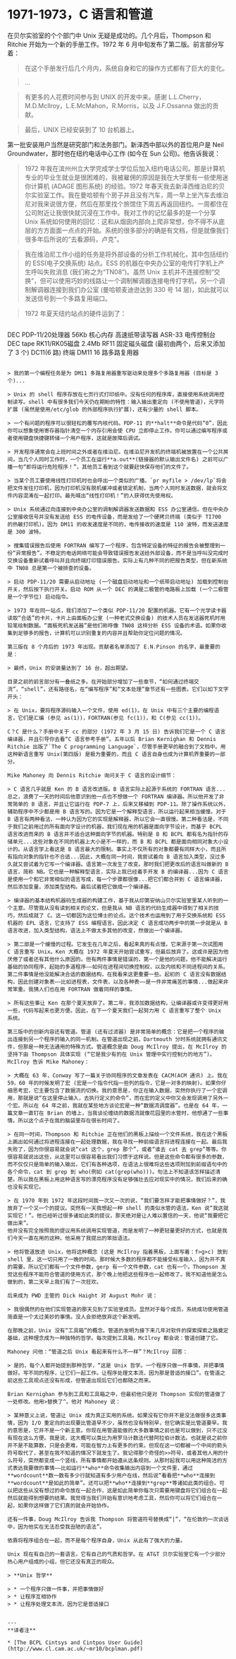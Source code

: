 # 1971-1973，C 语言和管道

在贝尔实验室的个个部门中 Unix 无疑是成功的。几个月后，Thompson 和 Ritchie 开始为一个新的手册工作。1972 年 6 月中旬发布了第二版。前言部分写着：

> 在这个手册发行后几个月内，系统自身和它的操作方式都有了巨大的变化。

> ...

> 有更多的人花费时间参与到 UNIX 的开发中来。感谢 L.L.Cherry，M.D.McIlroy，L.E.McMahon，R.Morris，以及 J.F.Ossanna 做出的贡献。

> 最后，UNIX 已经安装到了 10 台机器上。

第一批安装用户当然是研究部门和法务部门。新泽西中部以外的首位用户是 Neil Groundwater，那时他在纽约电话中心工作 (如今在 Sun 公司)。他告诉我说：

> 1972 年我在滨州州立大学完成学士学位后加入纽约电话公司。那是计算机专业的毕业生就业是很困难的，我被雇佣的原因是我在大学里有一些使用迷你计算机 (ADAGE 图形系统) 的经验。1972 年春天我去新泽西维泊尼的贝尔实验室工作。我在曼哈顿有个房子并且没有汽车，周一早上坐汽车去维泊尼对我来说很方便，然后在那里找个旅馆住下周五再返回纽约。一周都住在公司附近让我很快就沉浸在工作中。我对工作的记忆最多的是一个分享 Unix 系统如何使用的回忆：这和从烟囱内部向上爬非常想，你不得不从底层的方方面面一点点的开始。系统的很多部分的确是有文档，但是就像我们很多年后所说的“去看源码，卢克”。

> 我在维泊尼工作小组的任务是将外部设备的分析工作机械化，其中包括纽约的 ESS(电子交换系统) 站点。ESS 的机器在中央办公室的电传打字机上产生呼叫失败消息 (我们称之为“TN08”)。虽然 Unix 主机并不连接控制“交换”，但可以使用巧妙的线路让一个调制解调器连接电传打字机，另一个调制解调器连接到我们办公室 (曼哈顿麦迪逊达到 330 号 14 层)，如此就可以发送信号到一个多路复用端口。

> 1972 年夏天纽约站点的硬件运到了：

> ```
>
DEC PDP-11/20处理器
56Kb 核心内存
高速纸带读写器
ASR-33 电传控制台
DEC tape
RK11/RK05磁盘 2.4Mb
RF11 固定磁头磁盘 (最初由两个，后来又添加了 3 个)
DC11(6 路) 终端
DM11 16 路多路复用器

```

> 我的第一个编程任务是为 DM11 多路复用器重写驱动来处理多个多路复用器 (目标是 3 个)...

> Unix 的 shell 程序存放在七页行式打印纸中。没有任何的程序库，直接使用系统调用控制读写。shell 中有很多我们今天仍在期盼的特性：输入输出重定向 (不使用管道)，元字符扩展 (虽然是使用/etc/glob 的外部程序执行扩展)，还有少量的 shell 脚本。

> 一个有问题的程序可以很轻松的覆写内核代码。PDP-11 的**halt**命令是代码“0”，因此你可以想象使用寄存器指针清空一个内存引用会使 CPU 立即停止工作。你可以通过编写程序或者使用键盘快捷键转储一个用户程序，这就是故障后调试。

> 开发程序通常会在上班时间之外或者在维泊尼。在维泊尼开发机的终端机被放置在一个公共房间，当几个人同时工作时，一个员工在运行**a.out**(链接器的默认输出文件名) 之前可以广播一句“即将运行危险程序！”，其他员工看到这个就要赶快保存他们的文件了。

> 当某个员工要使用线性打印机时也会呼出一个类似的广播。`pr myfile > /dev/lp`将会把文件发往打印机，因为打印机没有脱机缓冲或者锁定机制，当两个人同时发送数据，就会将文件内容混淆在一起打印。最先喊出“线性打印机！”的人获得优先使用权。

> Unix 系统通过向连接到中央办公室的调制解调器发送数据和 ESS 办公室通信。但在中央办公室接收信号并没有发送给 ESS 的电传设备，而是发给了一个硬拷贝终端 (类似于 TI700 的热敏打印机)。因为 DM11 的收发速度是不同的，电传接收的速度是 110 波特，而发送速度是 300 波特。

> 搜集错误报告后使用 FORTRAN 编写了一个程序，包含特定设备的特征的报告会被整理到一份“异常报告”。不稳定的电话网络可能会导致错误报告发送给外部设备，而不是当呼叫没完成时交换设备重新试着呼叫并且向终端打印错误报告。实际上有几种不同的把报告类型，但在新系统中 TN08 总是第一个被排查的设备。

> 启动 PDP-11/20 需要从启动地址 (一个磁盘启动地址和一个纸带启动地址) 加载到控制台开关，然后按下执行开关。启动 ROM 从一个 DEC 的满是二极管的电路板上加载 (一个二极管是一个字节位) 启动指令。

> 1973 年在同一站点，我们添加了一个类似 PDP-11/20 配置的机器。它有一个光学读卡器读取“合适”的卡片，卡片上由面板办公室 (一种老式交换设备) 的技术人员在发送器死机时用铅笔绘制数据。“面板死机发送器”是他们称呼像 TN08 这样分析 ESS 设备的术语。如果你收集到足够多的报告，计算机可以识别重复的内容并且帮助你定位问题的情况。

第三版在 8 个月后的 1973 年出现。贡献者名单添加了 E.N.Pinson 的名字，最重要的是：

> 最终，Unix 的安装量达到了 16 台，超出期望。

目录之前的前言部分有一叠纸之多。在开始部分增加了一些章节，“如何通过终端交流”，“shell”，还有路径名，在“编写程序”和“文本处理”章节还有一些图表。它们以如下文字开头：

> 在 Unix，要将程序源码输入一个文件，使用 ed(1)。在 Unix 中有三个主要的编程语言，它们是汇编 (参见 as(1))，FORTRAN(参见 fc(1))，和 C(参见 cc(1))。

C？C 是什么？手册中关于 cc 的部分 (1972 年 3 月 15 日) 告诉我们它是一个 C 语言编译器，并且引导你去看“C 语言参考手册”。五年以后 Brian Kernighan 和 Dennis Ritchie 出版了`The C programming Language`，尽管手册更早的融合到了文档中。用这种新语言重写 Unix(第四版) 是极为重要的，而且 C 语言自身也成为计算机界重要的一部分。

Mike Mahoney 向 Dennis Ritchie 询问关于 C 语言的设计细节：

> C 语言几乎就是 Ken 的 B 语言改进版。B 语言实际上起源于系统的 FORTRAN 语言...总之，浪费了一天的时间后他意识到他一点也不想做一个 FORTRAN 编译器。所以他开发了非常简单的 B 语言，并且让它运行在 PDP-7 上，后来又移植到 PDP-11。除了操作系统以外，辅助程序中不少都是用 B 语言写的。因为它是一个解释型语言，所以运行起来相当缓慢。对于 B 语言有两种看法，一种认为因为它的实现是解释器，所以它会一直很慢。第二种看法是，不同于我们之前用过的所有面向字设计的机器，我们现在用的机器是面向字节设计，而基于 BCPL 语言改进而来的 B 语言并不适合这种面向字节的机器。特别是 B 和 BCPL 都有名为指针的存储单元...这些对象在不同的机器上大小是不一样的，而 B 和 BCPL 都是面向相同对象大小设计的。从语言学上看这是 B 语言最大的限制。事实上不仅所有的对象都要有同样大小，而且所有指向对象的指针也不合适...因此，大概在同一时间，我尝试着向 B 语言加入类型，没过多久就又尝试着为它写一个编译器。语言第一次发生了改变。那时我们把更改后的语言叫做新的 B 语言，简称 NB。它也是一种解释型语言，实际上我已经着手开发 B 的编译器...因为 C 语言是使用一个和它非常相似的语言写成，每一个步骤都很像...把它们都合并到 C 语言编译器，然后添加变量，添加类型结构。最后试着把它做成一个编译器。

> 编译器的基本结构机器码生成器的构建工作，基于我从印第安纳山贝尔实验室里某人听到的一个主意。尽管我从没有读到相关的论文，但是我从 NB 语言的代码生成器中得到了相关的技巧，然后成就了 C。这一切都因为这位博士的论点。这个技术也运用到了用于交换系统和 ESS 机器的 EPL 语言，它支持了 ESS 编程语言。因此决定 C 语言成功两步中的第一步就是从 B 语言改进，加入类型结构，语法上不做太多其他的改变，然做出一个编译器。

> 第二部是一个缓慢的过程。它发生在几年之后，看起来真的有点慢。它来源于第一次试图用 C 语言重写 Unix。Ken 大概在 1972 年夏天开始尝试重写，但最后放弃了。这或许是因为他厌倦了或者还有其他什么原因的。但有两件事情是错误的，第一个是他的问题，他不能解决运行基础的协同程序，起始的多道程序——如何在进程间切换控制权，以及内核和不同进程间的关系。第二件事情是他没能解决合适的数据结构，在我看来这更重要一些。起初的 C 语言没有数据结构，因此创建对象表——比如进程表，文件表，以及各种表——是一件非常痛苦的事情...做起来非常笨重。我猜人们也在用 FORTRAN 做着同样的事情。

> 所有这些事让 Ken 在那个夏天放弃了。第二年，我添加数据结构，让编译器或许变得更好用一些，代码写起来也更方便。因此，在下一个夏天我们一起努力用 C 语言重写了整个 Unix 系统。

第三版中的创新内容还有管道。管道 (还有过滤器) 是非常简单的概念：它是把一个程序的输出连接到另一个程序的输入的同一机制。在管道出现之前，Dartmouth 分时系统就拥有通讯文件，但那是一种无法通用的特殊方式。管道概念是由 Doug McIlroy 提出，在 McIlroy 的坚持下由 Thompson 具体实现 (“它是我少有的在 Unix 管理中实行控制力的地方”)。McIlroy 告诉 Mike Mahoney：

> 大概在 63 年，Conway 写了一篇关于协同程序的文章发表在 CACM(ACM 通讯) 上。我在 59，60 年的时候发明了宏 (宏是一个指令代指一些列的指令，它是一对多的映射)。如果你仔细思考宏，它主要包含了数据流的切换。我的意思是，你正在输入数据，突然你执行了一个宏调用，那就是说“在这里停止输入，去执行定义的命令”，而在宏的定义中你又会发现调用了另外一个宏。所以在 64 年之前，我就在某些地方谈论宏是一种“数据流调度器”。也是在 64 年，一篇文章一直钉在 Brian 的墙上，当我谈论缠绕的数据流就像花园里的水管时，他想通了一些事情。所以这个点子在我的脑袋里存在很长时间了。

> 在同一时间，Thompson 和 Ritchie 正在他们的黑板上描绘一个文件系统，我在这个黑板上画出如何通过将进程连接在一起处理数据，我在寻找一种前缀语言将进程连接在一起。最后我失败了，因为你很容易就会说“cat 这个，grep 那个”，或者“谁去 cat 去 grep”等等。你很容易就说出这些，从这里可以很容易看出我们习惯于这样说。但是这些命令都有很多的参数，而不仅仅只是简单的输入输出，它们有各种选项，在语法上很难将这些选项附加到前缀语句中的各个命令，cat 到 grep 到 who(例如 cat(grep(who)))。句法上不知道该怎样描述清楚。所以我在黑板上用这种语言写的漂亮程序没有足够强壮去应对现实中的情况，我们后来的确也没有实现它。

> 在 1970 年到 1972 年这段时间我一次又一次的说，“我们要怎样才能把事情做好？”，我放弃了一个又一个的提议。突然有一天我想起一种 shell 的类似水管的语法，Ken 说“我这就实现它！”。他已经听过很多诸如此类的提议，那天绝对是让人难以置信的一天，他说“我要把它做出来”。
他并没有完全按照我的提议用系统调用实现管道，而是发明了一种更轻量更好的方式，也就是我们今天一直在用的这种。他采用了我提出的笨拙语法。

> 他将管道放进 Unix，他将这种概念 (这是 McIlroy 指着黑板，上面写着：f>g>c) 放到 shell 里，这一切只用了一晚的时间。那时候大多数的程序都不能接受标准输入，因为并不真的需要。所以它们都有一个文件参数，gerp 有一个文件参数，cat 也有一个。Thompson 发觉这些程序不能符合管道的使用方式，那个晚上他把这些程序也一起修改了。我不知道他是怎么做到的，第二天早上我们有了一次狂欢。

后来成为 PWD 主管的 Dick Haight 对 August Mohr 说：

> 我很偶然的在他们实现管道的那天见到了实验室成员。显然对于每个成员，系统成功使用管道简直是一个太过美妙的事情。没人会拒绝放弃这个新发明。

在那晚之前，Unix 没有“工具箱”的概念。管道的发明为接下来几年对软件的探索探索之路奠定基础，这种理念成为一种独特的哲学。每次提到工具箱，McIlroy 都会说：管道创建了它。

Mahoney 问他：“管道之后 Unix 看起来有什么不一样”？McIlroy 回答：

> 是的，每个人都开始提到那种哲学，“这是 Unix 哲学。一个程序只做一件事情，并把事情做好。写不同的程序，让它们一起工作。让程序处理文本流，因为那是普适的接口”。在管道之前这些工具观点还没有形成，但管道出现后它们也都随之而来。

Brian Kernighan 参与到工具和工具箱之中，但最初他只是对 Thompson 实现的管道做了一处修改。他用>替换了^。他对 Mahoney 说：

> 某种意义上说，管道让 Unix 成为真正实用的系统。如果没有它你并不是没法做很多这类事情，因为 I/O 重定向的出现要比管道早不少，虽然也没有特别早，但它确实是比管道要早。我的意思是，它并不是一个新主意。你现在用管道能做的大多数事情之前也是可以做到，只不过没有现在这么方便。我是说，这大概可以类比为用罗马计数法代替阿拉伯计数法。也就是说之前你并不是不能算数，只是会更难，可能在智力上有更多的约束。但现在这一切都被一个中间的箭头符号取代了，甚至在我不知道的情况下就发生了。我记得那个奇怪的>>符号，或者其他人用的什么符号，突然都变成一个竖线，所有事情都开始遵从这条规则。从那时起我可以用这种简洁的方式表达我要做的事情——比如运行**who**命令收集输出内容到一个文件里，通过**wordcount**数一数有多少行就知道有多少用户在线，然后说“看看把**who**连接到**wordcount**是如此的简单”。还可以把**who**连接到**grep**等诸如此类的组合。可以把这些从没有想过的命令放在一起合作，这是如此简单你每次只需要用键盘将它们组合在一起然后就能得到想要的结果。我觉得当我们开始有意识地考虑工具，然后你可以将它们组合在一起，如果你这样做了它们真的就会开始协作。

还有一件事，Doug McIlroy 告诉我 Thompson 将管道符号替换成“|”，“在伦敦的一次谈话中，因为他实在无法忍受我丑陋的语法”。

依靠将程序组合在一起，而不是每个程序自身，Unix 从此有了强大的力量。

Unix 现在有自己的一套语言。它有自己的气质和哲学。在 AT&T 贝尔实验室它有一个少部分热心用户组成的小组，但它还没有真正的观众。

> **Unix 哲学**

> * 一个程序只做一件事，并把事情做好
> * 让程序互相协作
> * 让程序处理文本流，因为它是普适接口


---
**译者注**

* [The BCPL Cintsys and Cintpos User Guide](http://www.cl.cam.ac.uk/~mr10/bcplman.pdf)
